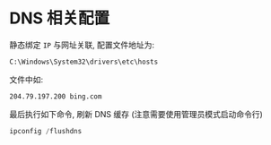 ﻿# DNS 相关配置

静态绑定 `IP` 与网址关联, 配置文件地址为:

`C:\Windows\System32\drivers\etc\hosts`

文件中如:

```shell
204.79.197.200 bing.com
```

最后执行如下命令, 刷新 DNS 缓存 (注意需要使用管理员模式启动命令行)

```powershell
ipconfig /flushdns
```

